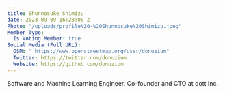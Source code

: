 ```yaml
---
title: Shunnosuke Shimizu
date: 2023-09-09 16:28:00 Z
Photo: "/uploads/profile%20-%20Shunnosuke%20Shimizu.jpeg"
Member Type:
  Is Voting Member: true
Social Media (Full URL):
  OSM: " https://www.openstreetmap.org/user/donuzium"
  Twitter: https://twitter.com/donuzium
  Website: https://github.com/donuzium
---
```


Software and Machine Learning Engineer. Co-founder and CTO at dott Inc. 